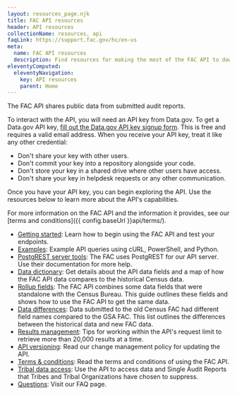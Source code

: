 ```yaml
---
layout: resources_page.njk
title: FAC API resources
header: API resources
collectionName: resources, api
faqLink: https://support.fac.gov/hc/en-us
meta:
  name: FAC API resources
  description: Find resources for making the most of the FAC API to download single audit data.
eleventyComputed:
  eleventyNavigation:
    key: API resources
    parent: Home
---
```


The FAC API shares public data from submitted audit reports.

To interact with the API, you will need an API key from Data.gov. To get a Data.gov API key, [fill out the Data.gov API key signup form](https://api.data.gov/signup/). This is free and requires a valid email address. When you receive your API key, treat it like any other credential:

- Don't share your key with other users.
- Don't commit your key into a repository alongside your code.
- Don't store your key in a shared drive where other users have access.
- Don't share your key in helpdesk requests or any other communication.

Once you have your API key, you can begin exploring the API. Use the resources below to learn more about the API's capabilities.

For more information on the FAC API and the information it provides, see our [terms and conditions]({{ config.baseUrl }}api/terms/).

- [Getting started](https://www.fac.gov/api/getting-started/): Learn how to begin using the FAC API and test your endpoints.
- [Examples](https://www.fac.gov/api/examples/): Example API queries using cURL, PowerShell, and Python.
- [PostgREST server tools](https://postgrest.org/en/v12/): The FAC uses PostgREST for our API server. Use their documentation for more help.
- [Data dictionary](https://www.fac.gov/api/dictionary/): Get details about the API data fields and a map of how the FAC API data compares to the historical Census data.
- [Rollup fields](https://www.fac.gov/api/rollup/): The FAC API combines some data fields that were standalone with the Census Bureau. This guide outlines these fields and shows how to use the FAC API to get the same data.
- [Data differences](https://www.fac.gov/api/differences/): Data submitted to the old Census FAC had different field names compared to the GSA FAC. This list outlines the differences between the historical data and new FAC data.
- [Results management](https://www.fac.gov/api/results-management/): Tips for working within the API's request limit to retrieve more than 20,000 results at a time.
- [API versioning](https://www.fac.gov/api/versioning/): Read our change management policy for updating the API.
- [Terms & conditions](https://www.fac.gov/api/terms/): Read the terms and conditions of using the FAC API.
- [Tribal data access](https://www.fac.gov/api/tribal/): Use the API to access data and Single Audit Reports that Tribes and Tribal Organizations have chosen to suppress.
- [Questions](https://support.fac.gov/hc/en-us): Visit our FAQ page.

